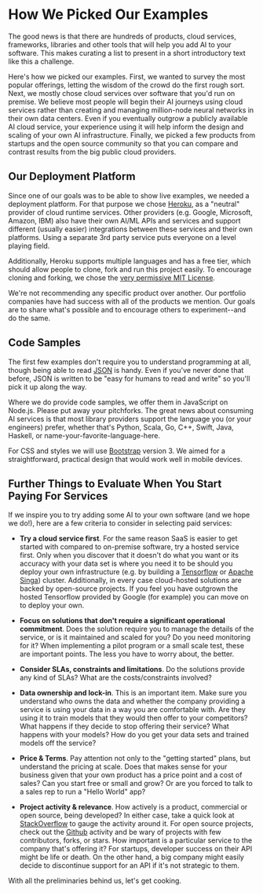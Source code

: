 # How We Picked Our Examples

The good news is that there are hundreds of products, cloud services, frameworks, libraries and other tools that will help you add AI to your software. This makes curating a list to present in a short introductory text like this a challenge.

Here's how we picked our examples. First, we wanted to survey the most popular offerings, letting the wisdom of the crowd do the first rough sort. Next, we mostly chose cloud services over software that you'd run on premise. We believe most people will begin their AI journeys using cloud services rather than creating and managing million-node neural networks in their own data centers. Even if you eventually outgrow a publicly available AI cloud service, your experience using it will help inform the design and scaling of your own AI infrastructure. Finally, we picked a few products from startups and the open source community so that you can compare and contrast results from the big public cloud providers.

## Our Deployment Platform

Since one of our goals was to be able to show live examples, we needed a deployment platform. For that purpose we chose [Heroku](http://www.heroku.com), as a "neutral" provider of cloud runtime services. Other providers (e.g. Google, Microsoft, Amazon, IBM) also have their own AI/ML APIs and services and support different (usually easier) integrations between these services and their own platforms. Using a separate 3rd party service puts everyone on a level playing field.

Additionally, Heroku supports multiple languages and has a free tier, which should allow people to clone, fork and run this project easily. To encourage cloning and forking, we chose the [very permissive MIT License](https://opensource.org/licenses/MIT).

We're not recommending any specific product over another. Our portfolio companies have had success with all of the products we mention. Our goals are to share what's possible and to encourage others to experiment--and do the same.

## Code Samples

The first few examples don't require you to understand programming at all, though being able to read [JSON](http://www.json.org/) is handy. Even if you've never done that before, JSON is written to be "easy for humans to read and write" so you'll pick it up along the way.

Where we do provide code samples, we offer them in JavaScript on Node.js. Please put away your pitchforks. The great news about consuming AI services is that most library providers support the language you (or your engineers) prefer, whether that's Python, Scala, Go, C++, Swift, Java, Haskell, or name-your-favorite-language-here.

For CSS and styles we will use [Bootstrap](http://getbootstrap.com) version 3. We aimed for a straightforward, practical design that would work well in mobile devices.

## Further Things to Evaluate When You Start Paying For Services

If we inspire you to try adding some AI to your own software (and we hope we do!), here are a few criteria to consider in selecting paid services:

* **Try a cloud service first**. For the same reason SaaS is easier to get started with compared to on-premise software, try a hosted service first. Only when you discover that it doesn't do what you want or its accuracy with your data set is where you need it to be should you deploy your own infrastructure (e.g. by building a [Tensorflow](https://www.tensorflow.org/) or [Apache Singa](https://singa.incubator.apache.org)) cluster. Additionally, in every case cloud-hosted solutions are backed by open-source projects. If you feel you have outgrown the hosted Tensorflow provided by Google (for example) you can move on to deploy your own.

* **Focus on solutions that don't require a significant operational commitment**. Does the solution require you to manage the details of the service, or is it maintained and scaled for you? Do you need monitoring for it? When implementing a pilot program or a small scale test, these are important points. The less you have to worry about, the better.

* **Consider SLAs, constraints and limitations**. Do the solutions provide any kind of SLAs? What are the costs/constraints involved?

* **Data ownership and lock-in**. This is an important item. Make sure you understand who owns the data and whether the company providing a service is using your data in a way you are comfortable with. Are they using it to train models that they would then offer to your competitors? What happens if they decide to stop offering their service? What happens with your models? How do you get your data sets and trained models off the service?

* **Price & Terms**. Pay attention not only to the "getting started" plans, but understand the pricing at scale. Does that makes sense for your business given that your own product has a price point and a cost of sales? Can you start free or small and grow? Or are you forced to talk to a sales rep to run a "Hello World" app?

* **Project activity & relevance**. How actively is a product, commercial or open source, being developed? In either case, take a quick look at [StackOverflow](http://www.stackoverflow.com/) to gauge the activity around it. For open source projects, check out the [Github](http://www.github.com/) activity and be wary of projects with few contributors, forks, or stars. How important is a particular service to the company that's offering it? For startups, developer success on their API might be life or death. On the other hand, a big company might easily decide to discontinue support for an API if it's not strategic to them.

With all the preliminaries behind us, let's get cooking.
